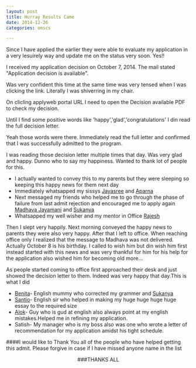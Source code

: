 ```yaml
---
layout: post
title: Hurray Results Came
date: 2014-12-26
categories: omscs

---
```


Since I have applied the earlier they were able to evaluate my application in a very lesuirely way and update me on the status very soon. Yes!!

I received my application decision on October 7, 2014. The mail stated "Application decision is available".

Was very confident this time at the same time was very tensed when I was clicking the link. 
Literally I was shiverring in my chair. 

On clicling applyweb portal URL I need to open the Decision available PDF to check my decision. 

Until I find some positive words like 'happy','glad','congratulations' I din read the full decision letter.

Yeah those words were there. Immediately read the full letter and confirmed that I was successfully admitted to the program. 

I was reading those decision letter multiple times that day. Was very glad and happy. Dunno who to say my happiness. Wanted to thank lot of people for this.

* I actually wanted to convey this to my parents but they were sleeping so keeping this happy news for them next day
* Immediately whatsapped my sissys [Jayasree](https://www.facebook.com/annapoorani.srinivasan.79) and [Aparna](https://www.facebook.com/karpagam.srinivasan.37)
* Next messaged my friends who helped me to go through the phase of failure from last admit rejection and encouraged me to apply again
[Madhava Jayamani](https://www.facebook.com/madhava6688) and [Sukanya](https://www.facebook.com/sukanya.kalaichelvan)
* Whatsapped my well wisher and my mentor in Office [Rajesh](https://www.facebook.com/desikan.rajesh)

Then I slept very happily. Next morning conveyed the happy news to parents they were also very happy. After that I left to office.
When reaching office only I realized that the message to Madhava was not delivered. Actually October 8 is his birthday. I called to wish him but din wish him first instead started with this news and was very thankful for him for his help for the application also wished him for becoming old more...

As people started coming to office first approached their desk and just showed the decision letter to them. Indeed was very happy that day.This is what I did 
* [Benita](https://www.facebook.com/benita.gabriella)- English mummy who corrected my grammer and [Sukanya](https://www.facebook.com/sukanya.kalaichelvan)
* [Santio](https://www.facebook.com/santio.ruban)- English sir who helped in making my huge huge huge huge essay to the required size
* [Alok](https://www.facebook.com/alok.rout)- Guy who is gud at english also always point at my english mistakes.Helped me in refining my application.
* Satish- My manager who is my boss also was one who wrote a letter of recommendation for my application amidst his tight schedule.

####I would like to Thank You all of the people who have helped getting this admit. Please forgive in case if I have missed anyone name in the list 
<center>###THANKS ALL</center>


